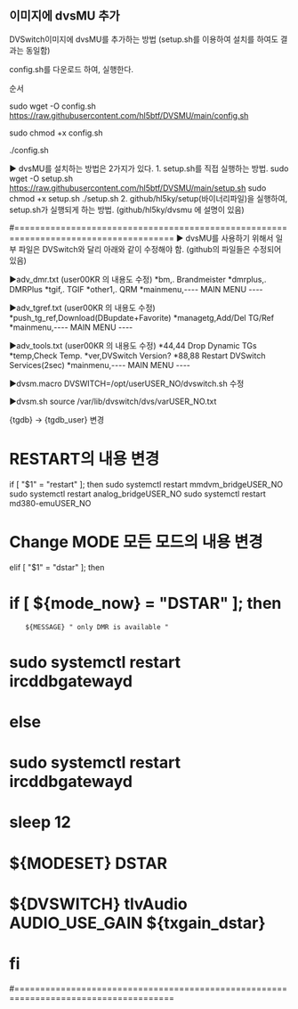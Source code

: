 ## 이미지에 dvsMU 추가
DVSwitch이미지에 dvsMU를 추가하는 방법 (setup.sh를 이용하여 설치를 하여도 결과는 동일함)

config.sh를 다운로드 하여, 실행한다.

순서

sudo wget -O config.sh https://raw.githubusercontent.com/hl5btf/DVSMU/main/config.sh

sudo chmod +x config.sh

./config.sh


▶ dvsMU를 설치하는 방법은 2가지가 있다.
    1. setup.sh를 직접 실행하는 방법.
        sudo wget -O setup.sh https://raw.githubusercontent.com/hl5btf/DVSMU/main/setup.sh
        sudo chmod +x setup.sh
        ./setup.sh
    2. github/hl5ky/setup(바이너리파일)을 실행하여, setup.sh가 실행되게 하는 방법. (github/hl5ky/dvsmu 에 설명이 있음)
    
#=====================================================================================
▶ dvsMU를 사용하기 위해서 일부 파일은 DVSwitch와 달리 아래와 같이 수정해야 함. (github의 파일들은 수정되어 있음)

▶adv_dmr.txt (user00KR 의 내용도 수정)
*bm,.    Brandmeister
*dmrplus,.    DMRPlus
*tgif,.    TGIF
*other1,.    QRM
*mainmenu,---- MAIN MENU ----

▶adv_tgref.txt (user00KR 의 내용도 수정)
*push_tg_ref,Download(DBupdate+Favorite)
*managetg,Add/Del TG/Ref
*mainmenu,---- MAIN MENU ----

▶adv_tools.txt (user00KR 의 내용도 수정)
*44,44 Drop Dynamic TGs
*temp,Check Temp.
*ver,DVSwitch Version?
*88,88 Restart DVSwitch Services(2sec)
*mainmenu,---- MAIN MENU ----

▶dvsm.macro
DVSWITCH=/opt/userUSER_NO/dvswitch.sh 수정

▶dvsm.sh
source /var/lib/dvswitch/dvs/varUSER_NO.txt

{tgdb} -> {tgdb_user} 변경

#  RESTART의 내용 변경
if [ "$1" = "restart" ]; then
        sudo systemctl restart mmdvm_bridgeUSER_NO
        sudo systemctl restart analog_bridgeUSER_NO
        sudo systemctl restart md380-emuUSER_NO

#  Change MODE  모든 모드의 내용 변경
elif [ "$1" = "dstar" ]; then
#        if [ ${mode_now} = "DSTAR" ]; then
        ${MESSAGE} " only DMR is available "
#        sudo systemctl restart ircddbgatewayd
#        else
#        sudo systemctl restart ircddbgatewayd
#       sleep 12
#        ${MODESET} DSTAR
#        ${DVSWITCH} tlvAudio AUDIO_USE_GAIN ${txgain_dstar}
#        fi
#=====================================================================================
